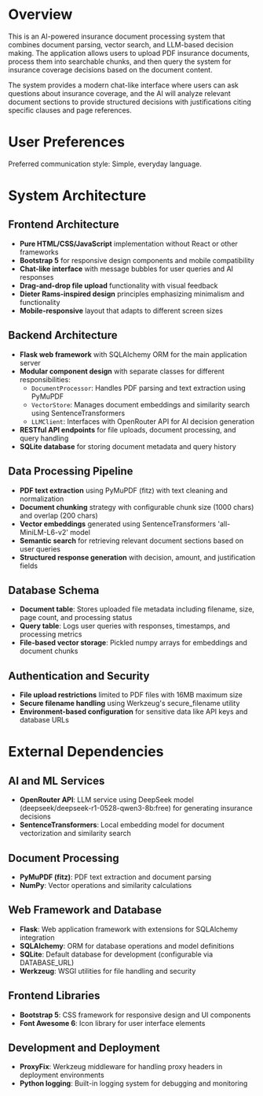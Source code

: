 # Overview

This is an AI-powered insurance document processing system that combines document parsing, vector search, and LLM-based decision making. The application allows users to upload PDF insurance documents, process them into searchable chunks, and then query the system for insurance coverage decisions based on the document content.

The system provides a modern chat-like interface where users can ask questions about insurance coverage, and the AI will analyze relevant document sections to provide structured decisions with justifications citing specific clauses and page references.

# User Preferences

Preferred communication style: Simple, everyday language.

# System Architecture

## Frontend Architecture
- **Pure HTML/CSS/JavaScript** implementation without React or other frameworks
- **Bootstrap 5** for responsive design components and mobile compatibility
- **Chat-like interface** with message bubbles for user queries and AI responses
- **Drag-and-drop file upload** functionality with visual feedback
- **Dieter Rams-inspired design** principles emphasizing minimalism and functionality
- **Mobile-responsive** layout that adapts to different screen sizes

## Backend Architecture
- **Flask web framework** with SQLAlchemy ORM for the main application server
- **Modular component design** with separate classes for different responsibilities:
  - `DocumentProcessor`: Handles PDF parsing and text extraction using PyMuPDF
  - `VectorStore`: Manages document embeddings and similarity search using SentenceTransformers
  - `LLMClient`: Interfaces with OpenRouter API for AI decision generation
- **RESTful API endpoints** for file uploads, document processing, and query handling
- **SQLite database** for storing document metadata and query history

## Data Processing Pipeline
- **PDF text extraction** using PyMuPDF (fitz) with text cleaning and normalization
- **Document chunking** strategy with configurable chunk size (1000 chars) and overlap (200 chars)
- **Vector embeddings** generated using SentenceTransformers 'all-MiniLM-L6-v2' model
- **Semantic search** for retrieving relevant document sections based on user queries
- **Structured response generation** with decision, amount, and justification fields

## Database Schema
- **Document table**: Stores uploaded file metadata including filename, size, page count, and processing status
- **Query table**: Logs user queries with responses, timestamps, and processing metrics
- **File-based vector storage**: Pickled numpy arrays for embeddings and document chunks

## Authentication and Security
- **File upload restrictions** limited to PDF files with 16MB maximum size
- **Secure filename handling** using Werkzeug's secure_filename utility
- **Environment-based configuration** for sensitive data like API keys and database URLs

# External Dependencies

## AI and ML Services
- **OpenRouter API**: LLM service using DeepSeek model (deepseek/deepseek-r1-0528-qwen3-8b:free) for generating insurance decisions
- **SentenceTransformers**: Local embedding model for document vectorization and similarity search

## Document Processing
- **PyMuPDF (fitz)**: PDF text extraction and document parsing
- **NumPy**: Vector operations and similarity calculations

## Web Framework and Database
- **Flask**: Web application framework with extensions for SQLAlchemy integration
- **SQLAlchemy**: ORM for database operations and model definitions
- **SQLite**: Default database for development (configurable via DATABASE_URL)
- **Werkzeug**: WSGI utilities for file handling and security

## Frontend Libraries
- **Bootstrap 5**: CSS framework for responsive design and UI components
- **Font Awesome 6**: Icon library for user interface elements

## Development and Deployment
- **ProxyFix**: Werkzeug middleware for handling proxy headers in deployment environments
- **Python logging**: Built-in logging system for debugging and monitoring